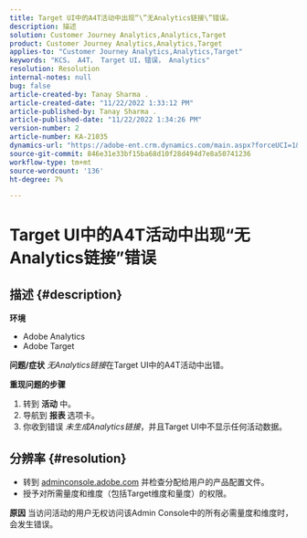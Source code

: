 ```yaml
---
title: Target UI中的A4T活动中出现“\”无Analytics链接\”错误。
description: 描述
solution: Customer Journey Analytics,Analytics,Target
product: Customer Journey Analytics,Analytics,Target
applies-to: "Customer Journey Analytics,Analytics,Target"
keywords: "KCS， A4T， Target UI，错误， Analytics"
resolution: Resolution
internal-notes: null
bug: false
article-created-by: Tanay Sharma .
article-created-date: "11/22/2022 1:33:12 PM"
article-published-by: Tanay Sharma .
article-published-date: "11/22/2022 1:34:26 PM"
version-number: 2
article-number: KA-21035
dynamics-url: "https://adobe-ent.crm.dynamics.com/main.aspx?forceUCI=1&pagetype=entityrecord&etn=knowledgearticle&id=77b34833-6a6a-ed11-9561-6045bd006a22"
source-git-commit: 846e31e33bf15ba68d10f28d494d7e8a50741236
workflow-type: tm+mt
source-wordcount: '136'
ht-degree: 7%

---
```


# Target UI中的A4T活动中出现“无Analytics链接”错误

## 描述 {#description}

<b>环境</b>
- Adobe Analytics
- Adobe Target



<b>问题/症状</b>
*无Analytics链接*&#x200B;在Target UI中的A4T活动中出错。



<b>重现问题的步骤</b>

1. 转到 <b>活动</b> 中。
2. 导航到 <b>报表 </b>选项卡。
3. 你收到错误 *未生成Analytics链接*，并且Target UI中不显示任何活动数据。



## 分辨率 {#resolution}


- 转到 [adminconsole.adobe.com](https://adminconsole.adobe.com/) 并检查分配给用户的产品配置文件。
- 授予对所需量度和维度（包括Target维度和量度）的权限。



<b>原因</b>
当访问活动的用户无权访问该Admin Console中的所有必需量度和维度时，会发生错误。
